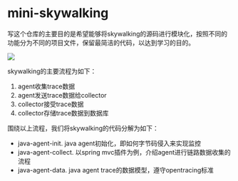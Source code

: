 # mini-skywalking

写这个仓库的主要目的是希望能够将skywalking的源码进行模块化，按照不同的功能分为不同的项目文件，保留最简洁的代码，以达到学习的目的。

![](https://camo.githubusercontent.com/143779cb51ec9557528e9059d1386d6cbc905fb46c8c20603f2f4dc0fb2b8ab1/68747470733a2f2f736b7977616c6b696e672e6170616368652e6f72672f696d616765732f536b7957616c6b696e675f4172636869746563747572655f32303231303432342e706e673f743d3230323130343234)

skywalking的主要流程为如下：

1. agent收集trace数据
2. agent发送trace数据给collector
3. collector接受trace数据
4. collector存储trace数据到数据库

围绕以上流程，我们将skywalking的代码分解为如下：

- java-agent-init. java agent初始化，即如何字节码侵入来实现监控
- java-agent-collect. 以spring mvc插件为例，介绍agent进行链路数据收集的流程
- java-agent-data. java agent trace的数据模型，遵守opentracing标准